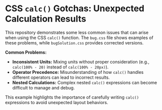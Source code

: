 # CSS `calc()` Gotchas: Unexpected Calculation Results

This repository demonstrates some less common issues that can arise when using the CSS `calc()` function.  The `bug.css` file shows examples of these problems, while `bugSolution.css` provides corrected versions.

**Common Problems:**

* **Inconsistent Units:**  Mixing units without proper consideration (e.g., `calc(100% - 20)` instead of `calc(100% - 20px)`).
* **Operator Precedence:** Misunderstanding of how `calc()` handles different operators can lead to incorrect results.
* **Nested Calculations:**  Complex nested `calc()` expressions can become difficult to manage and debug.

This example highlights the importance of carefully writing `calc()` expressions to avoid unexpected layout behaviors.